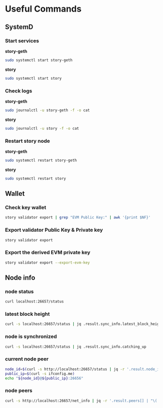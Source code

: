 # Useful Commands

## SystemD

### Start services
**story-geth**  
```bash
sudo systemctl start story-geth 
```
**story**  
```bash
sudo systemctl start story 
```

### Check logs
**story-geth**  
```bash
sudo journalctl -u story-geth -f -o cat
```
**story**  
```bash
sudo journalctl -u story -f -o cat
```
### Restart story node
**story-geth** 
```bash
sudo systemctl restart story-geth
```

**story** 
```bash
sudo systemctl restart story
```

## Wallet
### Check key wallet  
```bash
story validator export | grep "EVM Public Key:" | awk '{print $NF}'
```

### Export validator Public Key & Private key
```bash
story validator export
```

### Export the derived EVM private key
```bash
story validator export --export-evm-key
```

## Node info
### node status
```bash
curl localhost:26657/status
```

### latest block height
```bash
curl -s localhost:26657/status | jq .result.sync_info.latest_block_height
```

### node is synchronized
```bash
curl -s localhost:26657/status | jq .result.sync_info.catching_up
```

### current node peer
```bash
node_id=$(curl -s http://localhost:26657/status | jq -r '.result.node_info.id')
public_ip=$(curl -s ifconfig.me)
echo "${node_id}@${public_ip}:26656"
```

### node peers
```bash
curl -s http://localhost:26657/net_info | jq -r '.result.peers[] | "\(.node_info.id)@\(.remote_ip):26656"'
```

